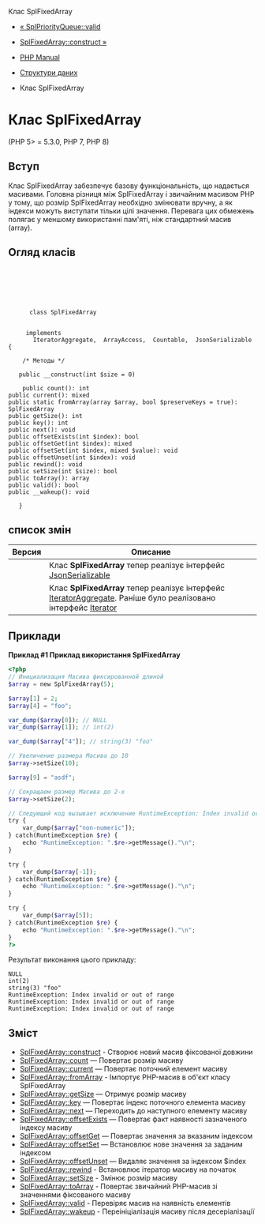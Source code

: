 Клас SplFixedArray

-   [« SplPriorityQueue::valid](splpriorityqueue.valid.md)
    
-   [SplFixedArray::construct »](splfixedarray.construct.md)
    
-   [PHP Manual](index.md)
    
-   [Структури даних](spl.datastructures.md)
    
-   Клас SplFixedArray
    

# Клас SplFixedArray

(PHP 5> = 5.3.0, PHP 7, PHP 8)

## Вступ

Клас SplFixedArray забезпечує базову функціональність, що надається масивами. Головна різниця між SplFixedArray і звичайним масивом PHP у тому, що розмір SplFixedArray необхідно змінювати вручну, а як індекси можуть виступати тільки цілі значення. Перевага цих обмежень полягає у меншому використанні пам'яті, ніж стандартний масив (array).

## Огляд класів

```classsynopsis

     
    

    
     
      class SplFixedArray
     

     implements 
       IteratorAggregate,  ArrayAccess,  Countable,  JsonSerializable {

    /* Методы */
    
   public __construct(int $size = 0)

    public count(): int
public current(): mixed
public static fromArray(array $array, bool $preserveKeys = true): SplFixedArray
public getSize(): int
public key(): int
public next(): void
public offsetExists(int $index): bool
public offsetGet(int $index): mixed
public offsetSet(int $index, mixed $value): void
public offsetUnset(int $index): void
public rewind(): void
public setSize(int $size): bool
public toArray(): array
public valid(): bool
public __wakeup(): void

   }
```

## список змін

| Версия | Описание                                                                                                                                                         |
|--------|------------------------------------------------------------------------------------------------------------------------------------------------------------------|
|        | Клас **SplFixedArray** тепер реалізує інтерфейс [JsonSerializable](class.jsonserializable.md)                                                                    |
|        | Клас **SplFixedArray** тепер реалізує інтерфейс [IteratorAggregate](class.iteratoraggregate.md). Раніше було реалізовано інтерфейс [Iterator](class.iterator.md) |

## Приклади

**Приклад #1 Приклад використання **SplFixedArray****

```php
<?php
// Инициализация Масива фиксированной длиной
$array = new SplFixedArray(5);

$array[1] = 2;
$array[4] = "foo";

var_dump($array[0]); // NULL
var_dump($array[1]); // int(2)

var_dump($array["4"]); // string(3) "foo"

// Увеличение размера Масива до 10
$array->setSize(10);

$array[9] = "asdf";

// Сокращаем размер Масива до 2-х
$array->setSize(2);

// Следующий код вызывает исключение RuntimeException: Index invalid or out of range
try {
    var_dump($array["non-numeric"]);
} catch(RuntimeException $re) {
    echo "RuntimeException: ".$re->getMessage()."\n";
}

try {
    var_dump($array[-1]);
} catch(RuntimeException $re) {
    echo "RuntimeException: ".$re->getMessage()."\n";
}

try {
    var_dump($array[5]);
} catch(RuntimeException $re) {
    echo "RuntimeException: ".$re->getMessage()."\n";
}
?>
```

Результат виконання цього прикладу:

```
NULL
int(2)
string(3) "foo"
RuntimeException: Index invalid or out of range
RuntimeException: Index invalid or out of range
RuntimeException: Index invalid or out of range
```

## Зміст

-   [SplFixedArray::construct](splfixedarray.construct.md) - Створює новий масив фіксованої довжини
-   [SplFixedArray::count](splfixedarray.count.md) — Повертає розмір масиву
-   [SplFixedArray::current](splfixedarray.current.md) — Повертає поточний елемент масиву
-   [SplFixedArray::fromArray](splfixedarray.fromarray.md) - Імпортує PHP-масив в об'єкт класу SplFixedArray
-   [SplFixedArray::getSize](splfixedarray.getsize.md) — Отримує розмір масиву
-   [SplFixedArray::key](splfixedarray.key.md) — Повертає індекс поточного елемента масиву
-   [SplFixedArray::next](splfixedarray.next.md) — Переходить до наступного елементу масиву
-   [SplFixedArray::offsetExists](splfixedarray.offsetexists.md) — Повертає факт наявності зазначеного індексу масиву
-   [SplFixedArray::offsetGet](splfixedarray.offsetget.md) — Повертає значення за вказаним індексом
-   [SplFixedArray::offsetSet](splfixedarray.offsetset.md) — Встановлює нове значення за заданим індексом
-   [SplFixedArray::offsetUnset](splfixedarray.offsetunset.md) — Видаляє значення за індексом $index
-   [SplFixedArray::rewind](splfixedarray.rewind.md) - Встановлює ітератор масиву на початок
-   [SplFixedArray::setSize](splfixedarray.setsize.md) - Змінює розмір масиву
-   [SplFixedArray::toArray](splfixedarray.toarray.md) - Повертає звичайний PHP-масив зі значеннями фіксованого масиву
-   [SplFixedArray::valid](splfixedarray.valid.md) - Перевіряє масив на наявність елементів
-   [SplFixedArray::wakeup](splfixedarray.wakeup.md) - Переініціалізація масиву після десеріалізації